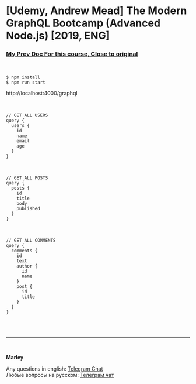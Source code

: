 # [Udemy, Andrew Mead] The Modern GraphQL Bootcamp (Advanced Node.js) [2019, ENG]

### [My Prev Doc For this course, Close to original](./Readme-prev.md)

<br/>

    $ npm install
    $ npm run start

http://localhost:4000/graphql

<br/>

```
// GET ALL USERS
query {
  users {
    id
    name
    email
    age
  }
}
```

<br/>

```
// GET ALL POSTS
query {
  posts {
    id
    title
    body
    published
  }
}
```

<br/>

```
// GET ALL COMMENTS
query {
  comments {
    id
    text
    author {
      id
      name
    }
    post {
      id
      title
    }
  }
}
```

<br/><br/>

---

<br/>

**Marley**

Any questions in english: <a href="https://jsdev.org/chat/">Telegram Chat</a>  
Любые вопросы на русском: <a href="https://jsdev.ru/chat/">Телеграм чат</a>
